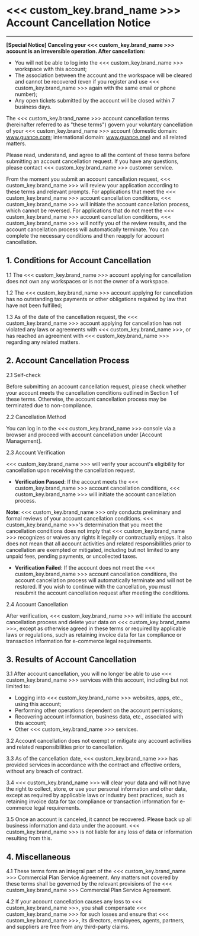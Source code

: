 # <<< custom_key.brand_name >>> Account Cancellation Notice
---

**[Special Notice] Canceling your <<< custom_key.brand_name >>> account is an irreversible operation. After cancellation:**

- You will not be able to log into the <<< custom_key.brand_name >>> workspace with this account;
- The association between the account and the workspace will be cleared and cannot be recovered (even if you register and use <<< custom_key.brand_name >>> again with the same email or phone number);
- Any open tickets submitted by the account will be closed within 7 business days.

The <<< custom_key.brand_name >>> account cancellation terms (hereinafter referred to as "these terms") govern your voluntary cancellation of your <<< custom_key.brand_name >>> account (domestic domain: www.guance.com; international domain: www.guance.one) and all related matters.

Please read, understand, and agree to all the content of these terms before submitting an account cancellation request. If you have any questions, please contact <<< custom_key.brand_name >>> customer service.

From the moment you submit an account cancellation request, <<< custom_key.brand_name >>> will review your application according to these terms and relevant prompts. For applications that meet the <<< custom_key.brand_name >>> account cancellation conditions, <<< custom_key.brand_name >>> will initiate the account cancellation process, which cannot be reversed. For applications that do not meet the <<< custom_key.brand_name >>> account cancellation conditions, <<< custom_key.brand_name >>> will notify you of the review results, and the account cancellation process will automatically terminate. You can complete the necessary conditions and then reapply for account cancellation.

## 1. Conditions for Account Cancellation

1.1 The <<< custom_key.brand_name >>> account applying for cancellation does not own any workspaces or is not the owner of a workspace.

1.2 The <<< custom_key.brand_name >>> account applying for cancellation has no outstanding tax payments or other obligations required by law that have not been fulfilled;

1.3 As of the date of the cancellation request, the <<< custom_key.brand_name >>> account applying for cancellation has not violated any laws or agreements with <<< custom_key.brand_name >>>, or has reached an agreement with <<< custom_key.brand_name >>> regarding any related matters.

## 2. Account Cancellation Process

2.1 Self-check

Before submitting an account cancellation request, please check whether your account meets the cancellation conditions outlined in Section 1 of these terms. Otherwise, the account cancellation process may be terminated due to non-compliance.

2.2 Cancellation Method

You can log in to the <<< custom_key.brand_name >>> console via a browser and proceed with account cancellation under [Account Management].

2.3 Account Verification

<<< custom_key.brand_name >>> will verify your account's eligibility for cancellation upon receiving the cancellation request.

- **Verification Passed**: If the account meets the <<< custom_key.brand_name >>> account cancellation conditions, <<< custom_key.brand_name >>> will initiate the account cancellation process.

**Note**: <<< custom_key.brand_name >>> only conducts preliminary and formal reviews of your account cancellation conditions. <<< custom_key.brand_name >>>'s determination that you meet the cancellation conditions does not imply that <<< custom_key.brand_name >>> recognizes or waives any rights it legally or contractually enjoys. It also does not mean that all account activities and related responsibilities prior to cancellation are exempted or mitigated, including but not limited to any unpaid fees, pending payments, or uncollected taxes.

- **Verification Failed**: If the account does not meet the <<< custom_key.brand_name >>> account cancellation conditions, the account cancellation process will automatically terminate and will not be restored. If you wish to continue with the cancellation, you must resubmit the account cancellation request after meeting the conditions.

2.4 Account Cancellation

After verification, <<< custom_key.brand_name >>> will initiate the account cancellation process and delete your data on <<< custom_key.brand_name >>>, except as otherwise agreed in these terms or required by applicable laws or regulations, such as retaining invoice data for tax compliance or transaction information for e-commerce legal requirements.

## 3. Results of Account Cancellation

3.1 After account cancellation, you will no longer be able to use <<< custom_key.brand_name >>> services with this account, including but not limited to:

- Logging into <<< custom_key.brand_name >>> websites, apps, etc., using this account;
- Performing other operations dependent on the account permissions;
- Recovering account information, business data, etc., associated with this account;
- Other <<< custom_key.brand_name >>> services.

3.2 Account cancellation does not exempt or mitigate any account activities and related responsibilities prior to cancellation.

3.3 As of the cancellation date, <<< custom_key.brand_name >>> has provided services in accordance with the contract and effective orders, without any breach of contract.

3.4 <<< custom_key.brand_name >>> will clear your data and will not have the right to collect, store, or use your personal information and other data, except as required by applicable laws or industry best practices, such as retaining invoice data for tax compliance or transaction information for e-commerce legal requirements.

3.5 Once an account is canceled, it cannot be recovered. Please back up all business information and data under the account. <<< custom_key.brand_name >>> is not liable for any loss of data or information resulting from this.

## 4. Miscellaneous

4.1 These terms form an integral part of the <<< custom_key.brand_name >>> Commercial Plan Service Agreement. Any matters not covered by these terms shall be governed by the relevant provisions of the <<< custom_key.brand_name >>> Commercial Plan Service Agreement.

4.2 If your account cancellation causes any loss to <<< custom_key.brand_name >>>, you shall compensate <<< custom_key.brand_name >>> for such losses and ensure that <<< custom_key.brand_name >>>, its directors, employees, agents, partners, and suppliers are free from any third-party claims.